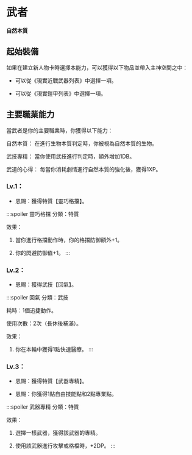 # 武者

**自然本質**

## 起始裝備

如果在建立新人物卡時選擇本能力，可以獲得以下物品並帶入主神空間之中：

* 可以從《現實近戰武器列表》中選擇一項。

* 可以從《現實鎧甲列表》中選擇一項。

## 主要職業能力

當武者是你的主要職業時，你獲得以下能力：

自然本質：
在進行生物本質判定時，你被視為自然本質的生物。

武技專精：
當你使用武技進行判定時，額外增加1DB。

武道的心得：
每當你消耗劇情進行自然本質的強化後，獲得1XP。

### Lv.1：

* 恩賜：獲得特質【靈巧格擋】。

:::spoiler 靈巧格擋
分類：特質

效果：

1. 當你進行格擋動作時，你的格擋防御額外+1。

2. 你的閃避防御值+1。
:::

### Lv.2：

* 恩賜：獲得武技【回氣】。

:::spoiler 回氣
分類：武技

耗時：1個迅捷動作。

使用次數：2次（長休後補滿）。

效果：

1. 你在本輪中獲得1點快速醫療。
:::

### Lv.3：

* 恩賜：獲得特質【武器專精】。

* 恩賜：你獲得1點自由技能點和2點專業點。

:::spoiler 武器專精
分類：特質

效果：

1. 選擇一樣武器，獲得該武器的專精。

2. 使用該武器進行攻擊或格檔時，+2DP。
:::